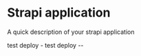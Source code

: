 # Strapi application

A quick description of your strapi application

test deploy -
test deploy --

